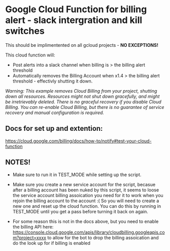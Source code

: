 # Google Cloud Function for billing alert - slack intergration and kill switches

This should be implimentented on all gcloud projects - **NO EXCEPTIONS!**

This cloud function will:
* Post alerts into a slack channel when billing is > the billing alert threshold
* Automatically removes the Billing Account when x1.4 > the billing alert threshold - effectivly shutting it down.

*Warning: This example removes Cloud Billing from your project, shutting down all resources. Resources might not shut down gracefully, and might be irretrievably deleted. There is no graceful recovery if you disable Cloud Billing.
You can re-enable Cloud Billing, but there is no guarantee of service recovery and manual configuration is required.*

## Docs for set up and extention:
https://cloud.google.com/billing/docs/how-to/notify#test-your-cloud-function

## NOTES!

* Make sure to run it in TEST_MODE while setting up the script.

* Make sure you create a new service account for the script, becasue after a billing account has been nuked by this script, it seems to loose the service account billing assoication you need for it to work when you rejoin the billing account to the account :( So you will need to create a new one and reset up the cloud function. You can do this by running in TEST_MODE until you get a pass before turning it back on again.

* For some reason this is not in the docs above, but you need to enable the billing API here: https://console.cloud.google.com/apis/library/cloudbilling.googleapis.com?project=xxxx to allow for the bot to drop the billing assoication and do the look up for if billing is enabled
